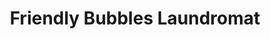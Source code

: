 ---
title: "Friendly Bubbles Laundromat"
url: /washburn/friendly-bubbles-laundromat/
shop: laundry
---